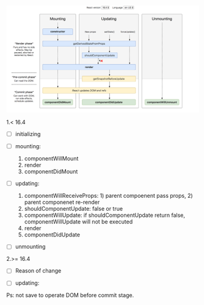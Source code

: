 
  ![pic](react<164.png?raw=true)

1.< 16.4
  - [ ] initializing
  - [ ] mounting:
    1. componentWillMount
    2. render
    3. componentDidMount
  - [ ] updating: 
      1. componentWillReceiveProps: 1) parent compoenent pass props, 2) parent componenet re-render
      2. shouldComponentUpdate: false or true
      3. componentWillUpdate: if shouldComponentUpdate return false, componentWillUpdate will not be executed 
      4. render
      5. componentDidUpdate
  - [ ] unmounting
  
  
  2.>= 16.4
  - [ ] Reason of change
  - [ ] updating:
  
  
  Ps: not save to operate DOM before commit stage.
